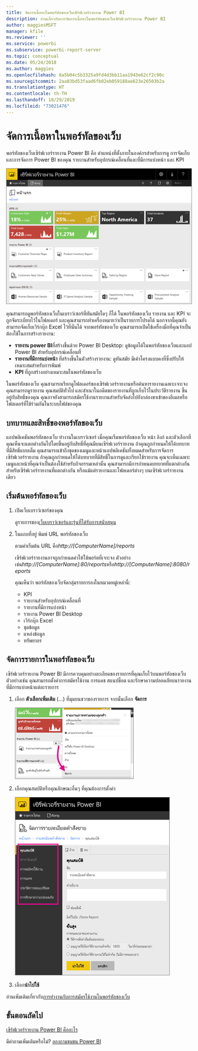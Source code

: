 ```yaml
---
title: จัดการเนื้อหาในพอร์ทัลของเว็บเซิร์ฟเวอร์รายงาน Power BI
description: อ่านเกี่ยวกับการจัดการเนื้อหาในพอร์ทัลของเว็บเซิร์ฟเวอร์รายงาน Power BI
author: maggiesMSFT
manager: kfile
ms.reviewer: ''
ms.service: powerbi
ms.subservice: powerbi-report-server
ms.topic: conceptual
ms.date: 05/24/2018
ms.author: maggies
ms.openlocfilehash: 8a5b04c5b3325a9fd4d3bb11aa1943e62cf2c90c
ms.sourcegitcommit: 2aa83bd53faad6fb02eb059188ae623e26503b2a
ms.translationtype: HT
ms.contentlocale: th-TH
ms.lasthandoff: 10/29/2019
ms.locfileid: "73021476"
---
```

# <a name="manage-content-in-the-web-portal"></a>จัดการเนื้อหาในพอร์ทัลของเว็บ 
พอร์ทัลของเว็บเซิร์ฟเวอร์รายงาน Power BI คือ ตำแหน่งที่ตั้งภายในองค์กรสำหรับการดู การจัดเก็บ และการจัดการ Power BI ของคุณ รายงานสำหรับอุปกรณ์เคลื่อนที่และที่มีการแบ่งหน้า และ KPI

![พอร์ทัลของเว็บเซิร์ฟเวอร์รายงาน](media/getting-around/report-server-web-portal.png)

คุณสามารถดูพอร์ทัลของเว็บในเบราว์เซอร์ที่ทันสมัยใดๆ ก็ได้ ในพอร์ทัลของเว็บ รายงาน และ KPI จะถูกจัดระเบียบไว้ในโฟลเดอร์ และคุณสามารถทำเครื่องหมายว่าเป็นรายการโปรดได้ นอกจากนี้คุณยังสามารถจัดเก็บเวิร์กบุ๊ก Excel ไว้ที่นั่นได้ จากพอร์ทัลของเว็บ คุณสามารถเปิดใช้เครื่องมือที่คุณจำเป็นต้องใช้ในการสร้างรายงาน:

* **รายงาน power BI**ที่สร้างขึ้นด้วย Power BI Desktop: ดูข้อมูลได้ในพอร์ทัลของเว็บและแอป Power BI สำหรับอุปกรณ์เคลื่อนที่
* **รายงานที่มีการแบ่งหน้า** ที่สร้างขึ้นในตัวสร้างรายงาน: ดูทันสมัย มีเค้าโครงแบบคงที่ซึ่งปรับให้เหมาะสมสำหรับการพิมพ์
* **KPI** ที่ถูกสร้างอย่างเหมาะสมในพอร์ทัลของเว็บ

ในพอร์ทัลของเว็บ คุณสามารถเรียกดูโฟลเดอร์ของเซิร์ฟเวอร์รายงานหรือค้นหารายงานเฉพาะเจาะจง คุณสามารถดูรายงาน คุณสมบัติทั่วไป และสำเนาในอดีตของรายงานที่ถูกเก็บไว้ในประวัติรายงาน ขึ้นอยู่กับสิทธิ์ของคุณ คุณอาจยังสามารถสมัครใช้งานรายงานสำหรับจัดส่งไปยังกล่องขาเข้าของอีเมลหรือโฟลเดอร์ที่ใช้ร่วมกันในระบบไฟล์ของคุณ

## <a name="web-portal-roles-and-permissions"></a>บทบาทและสิทธิ์ของพอร์ทัลของเว็บ
แอปพลิเคชันพอร์ทัลของเว็บ ทำงานในเบราว์เซอร์ เมื่อคุณเริ่มพอร์ทัลของเว็บ หน้า ลิงก์ และตัวเลือกที่คุณเห็นจะแตกต่างกันไปโดยขึ้นอยู่กับสิทธิ์ที่คุณมีบนเซิร์ฟเวอร์รายงาน ถ้าคุณถูกกำหนดให้ได้บทบาทที่มีสิทธิ์แบบเต็ม คุณสามารถเข้าถึงชุดของเมนูและหน้าแอปพลิเคชันทั้งหมดสำหรับการจัดการเซิร์ฟเวอร์รายงาน ถ้าคุณถูกกำหนดให้ได้บทบาทที่มีสิทธิ์ในการดูและเรียกใช้รายงาน คุณจะเห็นเฉพาะเมนูและหน้าที่คุณจำเป็นต้องใช้สำหรับกิจกรรมเหล่านั้น คุณสามารถมีการกำหนดบทบาทที่แตกต่างกันสำหรับเซิร์ฟเวอร์รายงานที่แตกต่างกัน หรือแม้แต่รายงานและโฟลเดอร์ต่างๆ บนเซิร์ฟเวอร์รายงานเดียว

## <a name="start-the-web-portal"></a>เริ่มต้นพอร์ทัลของเว็บ
1. เปิดเว็บเบราว์เซอร์ของคุณ
   
    ดูรายการของ[เว็บเบราว์เซอร์และรุ่นที่ได้รับการสนับสนุน](browser-support.md)
2. ในแถบที่อยู่ พิมพ์ URL พอร์ทัลของเว็บ
   
    ตามค่าเริ่มต้น URL คือ<em>http://[ComputerName]/reports</em>
   
    เซิร์ฟเวอร์รายงานอาจถูกกำหนดค่าให้ใช้พอร์ตที่เจาะจง ตัวอย่างเช่น<em>http://[ComputerName]:80/reports</em>หรือ<em>http://[ComputerName]:8080/reports</em>
   
    คุณเห็นว่า พอร์ทัลของเว็บจัดกลุ่มรายการลงในหมวดหมู่เหล่านี้:
   
   * KPI
   * รายงานสำหรับอุปกรณ์เคลื่อนที่
   * รายงานที่มีการแบ่งหน้า
   * รายงาน Power BI Desktop
   * เวิร์กบุ๊ก Excel
   * ชุดข้อมูล
   * แหล่งข้อมูล
   * ทรัพยากร

## <a name="manage-items-in-the-web-portal"></a>จัดการรายการในพอร์ทัลของเว็บ
เซิร์ฟเวอร์รายงาน Power BI มีการควบคุมอย่างละเอียดของรายการที่คุณเก็บไว้บนพอร์ทัลของเว็บ ตัวอย่างเช่น คุณสามารถตั้งค่าการสมัครใช้งาน การแคช สแนปช็อต และรักษาความปลอดภัยบนรายงานที่มีการแบ่งหน้าแต่ละรายการ

1. เลือก **ตัวเลือกเพิ่มเติม** (...) ที่มุมบนขวาของรายการ จากนั้นเลือก **จัดการ**
   
    ![เลือกจัดการ](media/getting-around/report-server-web-portal-manage-ellipsis.png)
2. เลือกคุณสมบัติหรือคุณลักษณะอื่นๆ ที่คุณต้องการตั้งค่า
   
    ![เลือกคุณสมบัติ](media/getting-around/report-server-web-portal-manage-properties.png)
3. เลือก**นำไปใช้**

อ่านเพิ่มเติมเกี่ยวกับ[การทำงานกับการสมัครใช้งานในพอร์ทัลของเว็บ](https://docs.microsoft.com/sql/reporting-services/working-with-subscriptions-web-portal)

## <a name="next-steps"></a>ขั้นตอนถัดไป
[เซิร์ฟเวอร์รายงาน Power BI คืออะไร](get-started.md)

มีคำถามเพิ่มเติมหรือไม่? [ลองถามชุมชน Power BI](https://community.powerbi.com/)

